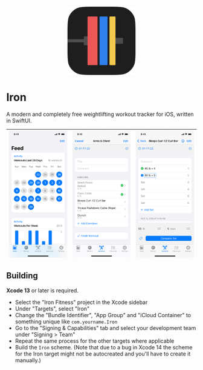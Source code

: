 <p align="center">
<!--  <a href="https://apps.apple.com/us/app/iron-workout-tracker/id1479893244?itsct=apps_box_link&itscg=30200" target="_blank" rel="noopener noreferrer">-->
    <img width="180" height="180" src="assets/app_icon_rounded.png" alt="Iron App Icon">
<!--  </a>-->
</p>

<!--<p align="center">-->
<!--  <a href="https://apps.apple.com/us/app/iron-workout-tracker/id1479893244?itsct=apps_box_badge&amp;itscg=30200" target="_blank" rel="noopener noreferrer"><img src="assets/Download_on_the_App_Store_Badge_US-UK_RGB_blk_092917.svg" alt="Download on the App Store" style="width: 160px"></a>-->
<!--</p>-->

# Iron

A modern and completely free weightlifting workout tracker for iOS, written in SwiftUI.

| ![Screenshot 1](assets/screenshot1.png) | ![Screenshot 2](assets/screenshot2.png) | ![Screenshot 3](assets/screenshot3.png) |
|-|-|-|

## Building

**Xcode 13** or later is required.

- Select the "Iron Fitness" project in the Xcode sidebar
- Under "Targets", select "Iron"
- Change the "Bundle Identifier", "App Group" and "iCloud Container" to something unique like `com.yourname.Iron`
- Go to the "Signing & Capabilities" tab and select your development team under "Signing > Team"
- Repeat the same process for the other targets where applicable
- Build the `Iron` scheme. (Note that due to a bug in Xcode 14 the scheme for the Iron target might not be autocreated and you'll have to create it manually.)
